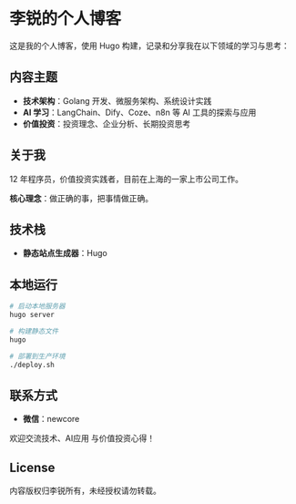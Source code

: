 # 李锐的个人博客

这是我的个人博客，使用 Hugo 构建，记录和分享我在以下领域的学习与思考：

## 内容主题

- **技术架构**：Golang 开发、微服务架构、系统设计实践
- **AI 学习**：LangChain、Dify、Coze、n8n 等 AI 工具的探索与应用
- **价值投资**：投资理念、企业分析、长期投资思考

## 关于我

12 年程序员，价值投资实践者，目前在上海的一家上市公司工作。

**核心理念**：做正确的事，把事情做正确。

## 技术栈

- **静态站点生成器**：Hugo

## 本地运行

```bash
# 启动本地服务器
hugo server

# 构建静态文件
hugo

# 部署到生产环境
./deploy.sh
```

## 联系方式

- **微信**：newcore

欢迎交流技术、AI应用 与价值投资心得！

## License

内容版权归李锐所有，未经授权请勿转载。

